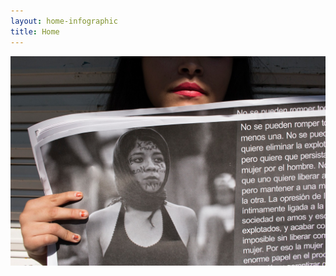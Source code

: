```yaml
---
layout: home-infographic
title: Home
---
```

<img src="/objects/arte00001.jpg" alt="photo of Woman holding newspaper">


